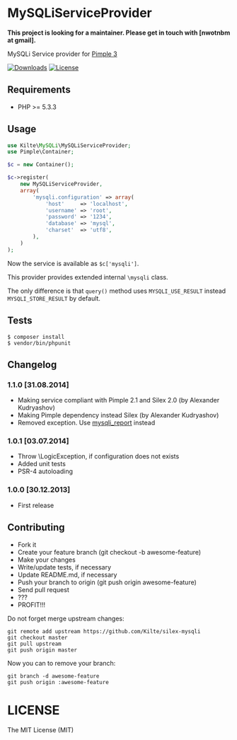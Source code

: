 # MySQLiServiceProvider

**This project is looking for a maintainer. Please get in touch with [nwotnbm at gmail].**

MySQLi Service provider for [Pimple 3](http://github.com/fabpot/Pimple)

[![Downloads](https://img.shields.io/packagist/dt/kilte/silex-mysqli.svg?style=flat-square)](https://packagist.org/packages/kilte/silex-mysqli)
[![License](https://img.shields.io/packagist/l/kilte/silex-mysqli.svg?style=flat-square)](http://opensource.org/licenses/MIT)

## Requirements

- PHP &gt;= 5.3.3

## Usage

```php
use Kilte\MySQLi\MySQLiServiceProvider;
use Pimple\Container;

$c = new Container();

$c->register(
    new MySQLiServiceProvider,
    array(
        'mysqli.configuration' => array(
            'host'     => 'localhost',
            'username' => 'root',
            'password' => '1234',
            'database' => 'mysql',
            'charset'  => 'utf8',
        ),
    )
);
```

Now the service is available as `$c['mysqli']`.

This provider provides extended internal `\mysqli` class.

The only difference is that `query()` method uses `MYSQLI_USE_RESULT` instead `MYSQLI_STORE_RESULT` by default.

## Tests

```
$ composer install
$ vendor/bin/phpunit
```

## Changelog

### 1.1.0 \[31.08.2014\]

- Making service compliant with Pimple 2.1 and Silex 2.0 (by Alexander Kudryashov)
- Making Pimple dependency instead Silex (by Alexander Kudryashov)
- Removed exception. Use [mysqli\_report](http://php.net/manual/en/mysqli-driver.report-mode.php) instead

### 1.0.1 \[03.07.2014\]

- Throw \LogicException, if configuration does not exists
- Added unit tests
- PSR-4 autoloading

### 1.0.0 \[30.12.2013\]

- First release

## Contributing

- Fork it
- Create your feature branch (git checkout -b awesome-feature)
- Make your changes
- Write/update tests, if necessary
- Update README.md, if necessary
- Push your branch to origin (git push origin awesome-feature)
- Send pull request
- ???
- PROFIT!!!

Do not forget merge upstream changes:

    git remote add upstream https://github.com/Kilte/silex-mysqli
    git checkout master
    git pull upstream
    git push origin master

Now you can to remove your branch:

    git branch -d awesome-feature
    git push origin :awesome-feature

# LICENSE

The MIT License (MIT)
